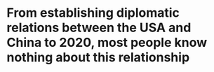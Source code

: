 #  From establishing diplomatic relations between the USA and China to 2020, most people know nothing about this relationship